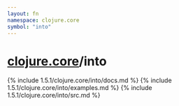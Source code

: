```yaml
---
layout: fn
namespace: clojure.core
symbol: "into"
---
```


# [clojure.core](../)/into

{% include 1.5.1/clojure.core/into/docs.md %}
{% include 1.5.1/clojure.core/into/examples.md %}
{% include 1.5.1/clojure.core/into/src.md %}

